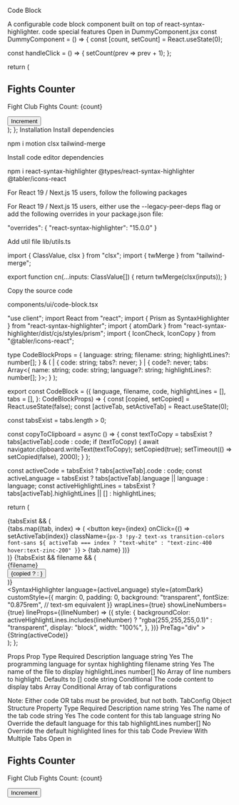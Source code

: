 Code Block

A configurable code block component built on top of react-syntax-highlighter.
code
special
features
Open in
DummyComponent.jsx
const DummyComponent = () => {
  const [count, setCount] = React.useState(0);

  const handleClick = () => {
    setCount(prev => prev + 1);
  };

  return (
    <div className="p-4 border rounded-lg">
      <h2 className="text-xl font-bold mb-4">Fights Counter</h2>
      <p className="mb-2">Fight Club Fights Count: {count}</p>
      <button 
        onClick={handleClick}
        className="px-4 py-2 bg-blue-500 text-white rounded hover:bg-blue-600"
      >
        Increment
      </button>
    </div>
  );
};
Installation
Install dependencies

npm i motion clsx tailwind-merge

Install code editor dependencies

npm i react-syntax-highlighter @types/react-syntax-highlighter @tabler/icons-react

For React 19 / Next.js 15 users, follow the following packages

For React 19 / Next.js 15 users, either use the --legacy-peer-deps flag or add the following overrides in your package.json file:

"overrides": {
  "react-syntax-highlighter": "15.0.0"
}

Add util file
lib/utils.ts

import { ClassValue, clsx } from "clsx";
import { twMerge } from "tailwind-merge";
 
export function cn(...inputs: ClassValue[]) {
  return twMerge(clsx(inputs));
}

Copy the source code

components/ui/code-block.tsx

"use client";
import React from "react";
import { Prism as SyntaxHighlighter } from "react-syntax-highlighter";
import { atomDark } from "react-syntax-highlighter/dist/cjs/styles/prism";
import { IconCheck, IconCopy } from "@tabler/icons-react";
 
type CodeBlockProps = {
  language: string;
  filename: string;
  highlightLines?: number[];
} & (
  | {
      code: string;
      tabs?: never;
    }
  | {
      code?: never;
      tabs: Array<{
        name: string;
        code: string;
        language?: string;
        highlightLines?: number[];
      }>;
    }
);
 
export const CodeBlock = ({
  language,
  filename,
  code,
  highlightLines = [],
  tabs = [],
}: CodeBlockProps) => {
  const [copied, setCopied] = React.useState(false);
  const [activeTab, setActiveTab] = React.useState(0);
 
  const tabsExist = tabs.length > 0;
 
  const copyToClipboard = async () => {
    const textToCopy = tabsExist ? tabs[activeTab].code : code;
    if (textToCopy) {
      await navigator.clipboard.writeText(textToCopy);
      setCopied(true);
      setTimeout(() => setCopied(false), 2000);
    }
  };
 
  const activeCode = tabsExist ? tabs[activeTab].code : code;
  const activeLanguage = tabsExist
    ? tabs[activeTab].language || language
    : language;
  const activeHighlightLines = tabsExist
    ? tabs[activeTab].highlightLines || []
    : highlightLines;
 
  return (
    <div className="relative w-full rounded-lg bg-slate-900 p-4 font-mono text-sm">
      <div className="flex flex-col gap-2">
        {tabsExist && (
          <div className="flex  overflow-x-auto">
            {tabs.map((tab, index) => (
              <button
                key={index}
                onClick={() => setActiveTab(index)}
                className={`px-3 !py-2 text-xs transition-colors font-sans ${
                  activeTab === index
                    ? "text-white"
                    : "text-zinc-400 hover:text-zinc-200"
                }`}
              >
                {tab.name}
              </button>
            ))}
          </div>
        )}
        {!tabsExist && filename && (
          <div className="flex justify-between items-center py-2">
            <div className="text-xs text-zinc-400">{filename}</div>
            <button
              onClick={copyToClipboard}
              className="flex items-center gap-1 text-xs text-zinc-400 hover:text-zinc-200 transition-colors font-sans"
            >
              {copied ? <IconCheck size={14} /> : <IconCopy size={14} />}
            </button>
          </div>
        )}
      </div>
      <SyntaxHighlighter
        language={activeLanguage}
        style={atomDark}
        customStyle={{
          margin: 0,
          padding: 0,
          background: "transparent",
          fontSize: "0.875rem", // text-sm equivalent
        }}
        wrapLines={true}
        showLineNumbers={true}
        lineProps={(lineNumber) => ({
          style: {
            backgroundColor: activeHighlightLines.includes(lineNumber)
              ? "rgba(255,255,255,0.1)"
              : "transparent",
            display: "block",
            width: "100%",
          },
        })}
        PreTag="div"
      >
        {String(activeCode)}
      </SyntaxHighlighter>
    </div>
  );
};

Props
Prop	Type	Required	Description
language	string	Yes	The programming language for syntax highlighting
filename	string	Yes	The name of the file to display
highlightLines	number[]	No	Array of line numbers to highlight. Defaults to []
code	string	Conditional	The code content to display
tabs	Array<TabConfig>	Conditional	Array of tab configurations

Note: Either code OR tabs must be provided, but not both.
TabConfig Object Structure
Property	Type	Required	Description
name	string	Yes	The name of the tab
code	string	Yes	The code content for this tab
language	string	No	Override the default language for this tab
highlightLines	number[]	No	Override the default highlighted lines for this tab
Code Preview With Multiple Tabs
Open in
<div className="p-4 border rounded-lg">
  <h2 className="text-xl font-bold mb-4">Fights Counter</h2>
  <p className="mb-2">Fight Club Fights Count: {count}</p>
  <button 
    onClick={handleClick}
    className="px-4 py-2 bg-blue-500 text-white rounded hover:bg-blue-600"
  >
    Increment
  </button>
</div>
